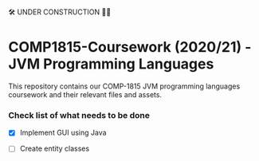 🛠 UNDER CONSTRUCTION 👷‍♂️
# COMP1815-Coursework (2020/21) - JVM Programming Languages
This repository contains our COMP-1815 JVM programming languages coursework and their relevant files and assets.


### Check list of what needs to be done
- [x] Implement GUI using Java
- [ ] Create entity classes

